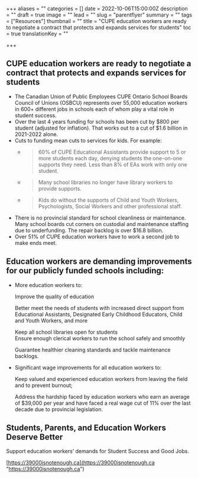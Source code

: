 +++
aliases = ""
categories = []
date = 2022-10-06T15:00:00Z
description = ""
draft = true
image = ""
lead = ""
slug = "parentflyer"
summary = ""
tags = ["Resources"]
thumbnail = ""
title = "CUPE education workers are ready to negotiate a contract that protects and expands services for students"
toc = true
translationKey = ""

+++
## **CUPE education workers are ready to negotiate a contract that protects and expands services for students**

* The Canadian Union of Public Employees CUPE Ontario School Boards Council of Unions (OSBCU) represents over 55,000 education workers in 600+ different jobs in schools each of whom play a vital role in student success.
* Over the last 4 years funding for schools has been cut by $800 per student (adjusted for inflation). That works out to a cut of $1.6 billion in 2021-2022 alone.
* Cuts to funding mean cuts to services for kids. For example:
  * > 60% of CUPE Educational Assistants provide support to 5 or more students each day, denying students the one-on-one supports they need. Less than 8% of EAs work with only one student.
  * > Many school libraries no longer have library workers to provide supports.
  * > Kids do without the supports of Child and Youth Workers, Psychologists, Social Workers and other professional staff.
* There is no provincial standard for school cleanliness or maintenance. Many school boards cut corners on custodial and maintenance staffing due to underfunding. The repair backlog is over $16.8 billion.
* Over 51% of CUPE education workers have to work a second job to make ends meet.

## **Education workers are demanding improvements for our publicly funded schools including:**

* More education workers to:

  Improve the quality of education

  Better meet the needs of students with increased direct support from Educational Assistants, Designated Early Childhood Educators, Child and Youth Workers, and more

  Keep all school libraries open for students  
  Ensure enough clerical workers to run the school safely and smoothly

  Guarantee healthier cleaning standards and tackle maintenance backlogs.
* Significant wage improvements for all education workers to:

  Keep valued and experienced education workers from leaving the field and to prevent burnout;

  Address the hardship faced by education workers who earn an average of $39,000 per year and have faced a real wage cut of 11% over the last decade due to provincial legislation.

## **Students, Parents, and Education Workers Deserve Better**

Support education workers’ demands for Student Success and Good Jobs.

[https://39000isnotenough.ca](https://39000isnotenough.ca "https://39000isnotenough.ca")